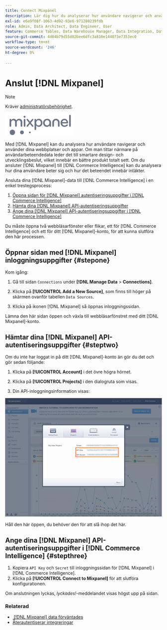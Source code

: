 ```yaml
---
title: Connect Mixpanel
description: Lär dig hur du analyserar hur användare navigerar och använder dina webbplatser och appar.
exl-id: e6a9f08f-1063-4d92-93e6-971280239fdb
role: Admin, Data Architect, Data Engineer, User
feature: Commerce Tables, Data Warehouse Manager, Data Integration, Data Import/Export
source-git-commit: 4d04b79d55d02bee6dfc3a810e144073e7353ec0
workflow-type: tm+mt
source-wordcount: '246'
ht-degree: 0%

---
```


# Anslut [!DNL Mixpanel]

>[!NOTE]
>
>Kräver [administratörsbehörighet](../../../administrator/user-management/user-management.md).

![Mixpanel-logotyp](../../../assets/Mixpanel_logo.png)

Med [!DNL Mixpanel] kan du analysera hur användare navigerar och använder dina webbplatser och appar. Om man tittar närmare på användarbeteendedata leder det till smartare design- och utvecklingsbeslut, vilket innebär en bättre produkt totalt sett. Om du ansluter [!DNL Mixpanel] till [!DNL Commerce Intelligence] kan du analysera hur dina användare beter sig och hur det beteendet innebär intäkter.

Ansluta dina [!DNL Mixpanel]-data till [!DNL Commerce Intelligence] i en enkel trestegsprocess:

1. [Öppna sidan för  [!DNL Mixpanel] autentiseringsuppgifter i [!DNL Commerce Intelligence]](#stepone)
1. [Hämta dina  [!DNL Mixpanel] API-autentiseringsuppgifter](#steptwo)
1. [Ange dina [!DNL Mixpanel] API-autentiseringsuppgifter i [!DNL Commerce Intelligence]](#stepthree)

Du måste öppna två webbläsarfönster eller flikar, ett för [!DNL Commerce Intelligence] och ett för ditt [!DNL Mixpanel]-konto, för att kunna slutföra den här processen.

## Öppnar sidan med [!DNL Mixpanel] inloggningsuppgifter {#stepone}

Kom igång:

1. Gå till sidan `Connections` under **[!DNL Manage Data** > **Connections]**.

1. Klicka på **[!UICONTROL Add a New Source]**, som finns till höger på skärmen ovanför tabellen `Data Sources`.

1. Klicka på ikonen [!DNL Mixpanel] så öppnas inloggningssidan.

Lämna den här sidan öppen och växla till webbläsarfönstret med ditt [!DNL Mixpanel]-konto.

## Hämtar dina [!DNL Mixpanel] API-autentiseringsuppgifter {#steptwo}

Om du inte har loggat in på ditt [!DNL Mixpanel]-konto än gör du det och gör sedan följande:

1. Klicka på **[!UICONTROL Account]** i det övre högra hörnet.

1. Klicka på **[!UICONTROL Projects]** i den dialogruta som visas.

1. Din API-inloggningsinformation visas:

![Hämtar API-autentiseringsuppgifter för Mixpanel](../../../assets/Mixpanel_API_creds.png)

Håll den här öppen, du behöver den för att slå ihop det här.

## Ange dina [!DNL Mixpanel] API-autentiseringsuppgifter i [!DNL Commerce Intelligence] {#stepthree}

1. Kopiera `API Key` och `Secret` till inloggningssidan för [!DNL Mixpanel] i [!DNL Commerce Intelligence].
1. Klicka på **[!UICONTROL Connect to Mixpanel]** för att slutföra konfigurationen.

Om anslutningen lyckas, _lyckades!_-meddelandet visas högst upp på sidan.

### Relaterad

* [&#x200B; [!DNL Mixpanel] data förväntades](../integrations/mixpanel-data.md)
* [Återautentiserar integreringar](https://experienceleague.adobe.com/docs/commerce-knowledge-base/kb/how-to/mbi-reauthenticating-integrations.html?lang=sv-SE)
